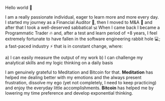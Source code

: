 Hello world 👋

I am a really passionate individual, eager to learn more and more every day. I started my journey as a Financial Auditor 🤵, then I moved to M&A 🔎 and after that I took a well-deserved sabbatical 🕉️ When I came back I became a Programmatic Trader 🔥 and, after a test and learn period of +8 years, I feel extremely fortunate to have fallen in the software engineering rabbit hole 💻; a fast-paced industry ⚡ that is in constant change, where:

a) I can easily measure the output of my work 
b) I can challenge my analytical skills and my logic thinking on a daily basis

I am genuinely grateful to Meditation and Bitcoin for that. **Meditation** has helped me dealing better with my emotions and the always present frustration, dissolve my ego (yet not completely, I need to keep practicing) and enjoy the everyday little accomplishments. **Bitcoin** has helped me by lowering my time preference and develop exponential thinking.
